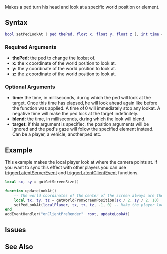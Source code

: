 Makes a ped turn his head and look at a specific world position or element.

Syntax
------

``` lua
bool setPedLookAt ( ped thePed, float x, float y, float z [, int time = 3000 [, int blend = 1000 ], element target = nil ] )
```

### Required Arguments

-   **thePed:** the ped to change the lookat of.
-   **x:** the x coordinate of the world position to look at.
-   **y:** the y coordinate of the world position to look at.
-   **z:** the z coordinate of the world position to look at.

### Optional Arguments

-   **time:** the time, in milliseconds, during which the ped will look at the target. Once this time has elapsed, he will look ahead again like before the function was applied. A time of 0 will immediately stop any lookat. A negative time will make the ped look at the target indefinitely.
-   **blend:** the time, in milliseconds, during which the look will blend.
-   **target:** if this argument is specified, the position arguments will be ignored and the ped's gaze will follow the specified element instead. Can be a player, a vehicle, another ped etc.

Example
-------

This example makes the local player look at where the camera points at. If you want to sync this effect with other players you can use [triggerLatentServerEvent](/docs/triggerlatentserverevent.md "wikilink") and [triggerLatentClientEvent](/docs/triggerlatentclientevent.md "wikilink") functions.

``` lua
local sx, sy = guiGetScreenSize()

function updateLookAt()
    -- The world coordinates of the center of the screen always are the point where the camera really looks at, so get them.
    local tx, ty, tz = getWorldFromScreenPosition(sx / 2, sy / 2, 10)
    setPedLookAt(localPlayer, tx, ty, tz, -1, 0) -- Make the player look that coordinates
end
addEventHandler("onClientPreRender", root, updateLookAt)
```

Issues
------

See Also
--------
